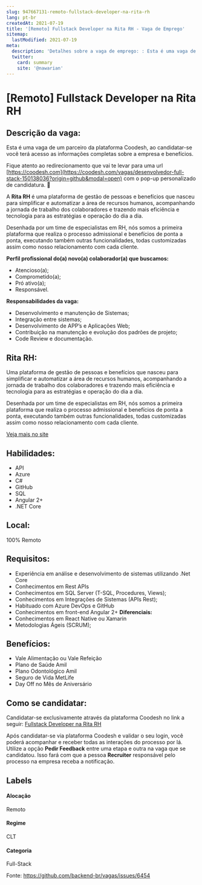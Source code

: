 ```yaml
---
slug: 947667131-remoto-fullstack-developer-na-rita-rh
lang: pt-br
createdAt: 2021-07-19
title: '[Remoto] Fullstack Developer na Rita RH - Vaga de Emprego'
sitemap:
  lastModified: 2021-07-19
meta:
  description: 'Detalhes sobre a vaga de emprego: : Esta é uma vaga de um parceiro da plataforma Coodesh, ao candidatar-se você terá acesso as informações completas sobre a empresa e benefícios.  Fique atento ao redirecionamento que vai te levar para uma url [https://coodesh.com](https://coodesh.com/vagas/desenvolvedor-full-stack-150138036?origin=github&modal=open) com o pop-up personalizado de candidatura. 👋 <p>A <strong>Rita RH</strong> é uma plataforma de gestão de pessoas e benefícios que nasceu para simplificar e automatizar a área de recursos humanos, acompanhando a jornada de trabalho dos colaboradores e trazendo mais eficiência e tecnologia para as estratégias e operação do dia a dia.</p> <p>Desenhada por um time de especialistas em RH, nós somos a primeira plataforma que realiza o processo admissional e benefícios de ponta a ponta, executando também outras funcionalidades, todas customizadas assim como nosso relacionamento com cada cliente.</p> <p></p> <p><strong>Perfil profissional do(a) novo(a) colaborador(a) que buscamos:</strong></p> <ul> <li>Atencioso(a);</li> <li>Comprometido(a);</li> <li>Pró ativo(a);</li> <li>Responsável.</li> </ul> <p></p> <p><strong>Responsabilidades da vaga:</strong></p> <ul> <li>Desenvolvimento e manutenção de Sistemas;</li> <li>Integração entre sistemas;</li> <li>Desenvolvimento de APP’s e Aplicações Web;</li> <li>Contribuição na manutenção e evolução dos padrões de projeto;</li> <li>Code Review e documentação.</li> </ul> <p></p> <p></p> <p></p> <p></p>'
  twitter:
    card: summary
    site: '@nawarian'
---
```


# [Remoto] Fullstack Developer na Rita RH

## Descrição da vaga: 
Esta é uma vaga de um parceiro da plataforma Coodesh, ao candidatar-se você terá acesso as informações completas sobre a empresa e benefícios.


Fique atento ao redirecionamento que vai te levar para uma url [https://coodesh.com](https://coodesh.com/vagas/desenvolvedor-full-stack-150138036?origin=github&modal=open) com o pop-up personalizado de candidatura. 👋
<p>A <strong>Rita RH</strong> é uma plataforma de gestão de pessoas e benefícios que nasceu para simplificar e automatizar a área de recursos humanos, acompanhando a jornada de trabalho dos colaboradores e trazendo mais eficiência e tecnologia para as estratégias e operação do dia a dia.</p>
<p>Desenhada por um time de especialistas em RH, nós somos a primeira plataforma que realiza o processo admissional e benefícios de ponta a ponta, executando também outras funcionalidades, todas customizadas assim como nosso relacionamento com cada cliente.</p>
<p></p>
<p><strong>Perfil profissional do(a) novo(a) colaborador(a) que buscamos:</strong></p>
<ul>
<li>Atencioso(a);</li>
<li>Comprometido(a);</li>
<li>Pró ativo(a);</li>
<li>Responsável.</li>
</ul>
<p></p>
<p><strong>Responsabilidades da vaga:</strong></p>
<ul>
<li>Desenvolvimento e manutenção de Sistemas;</li>
<li>Integração entre sistemas;</li>
<li>Desenvolvimento de APP’s e Aplicações Web;</li>
<li>Contribuição na manutenção e evolução dos padrões de projeto;</li>
<li>Code Review e documentação.</li>
</ul>
<p></p>
<p></p>
<p></p>
<p></p>

## Rita RH: 
 <p>Uma plataforma de gestão de pessoas e benefícios que nasceu para simplificar e automatizar a área de recursos humanos, acompanhando a jornada de trabalho dos colaboradores e trazendo mais eficiência e tecnologia para as estratégias e operação do dia a dia.</p>
<p>Desenhada por um time de especialistas em RH, nós somos a primeira plataforma que realiza o processo admissional e benefícios de ponta a ponta, executando também outras funcionalidades, todas customizadas assim como nosso relacionamento com cada cliente.</p><a href='https://coodesh.com/empresas/rita-rh'>Veja mais no site</a>

 ## Habilidades: 
 - API 
- Azure 
- C# 
- GitHub 
- SQL 
- Angular 2+ 
- .NET Core
## Local: 
 100% Remoto
## Requisitos: 
 - Experiência em análise e desenvolvimento de sistemas utilizando .Net Core 
- Conhecimentos em Rest APIs 
- Conhecimentos em SQL Server (T-SQL, Procedures, Views); 
- Conhecimentos em Integrações de Sistemas (APIs Rest); 
- Habituado com Azure DevOps e GitHub 
- Conhecimentos em front-end Angular 2+
**Diferenciais:** 
 - Conhecimentos em React Native ou Xamarin 
- Metodologias Ágeis (SCRUM);
## Benefícios: 
 - Vale Alimentação ou Vale Refeição 
- Plano de Saúde Amil 
- Plano Odontológico Amil 
- Seguro de Vida MetLife 
- Day Off no Mês de Aniversário
## Como se candidatar:
Candidatar-se exclusivamente através da plataforma Coodesh no link a seguir: [Fullstack Developer na Rita RH](https://coodesh.com/vagas/desenvolvedor-full-stack-150138036?origin=github&modal=open)


Após candidatar-se via plataforma Coodesh e validar o seu login, você poderá acompanhar e receber todas as interações do processo por lá. Utilize a opção <b>Pedir Feedback</b> entre uma etapa e outra na vaga que se candidatou. Isso fará com que a pessoa <b>Recruiter</b> responsável pelo processo na empresa receba a notificação.
## Labels
#### Alocação
Remoto
#### Regime
CLT
#### Categoria
Full-Stack

Fonte: https://github.com/backend-br/vagas/issues/6454